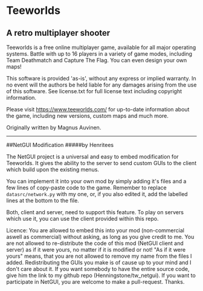 Teeworlds
=========

A retro multiplayer shooter
---------------------------

Teeworlds is a free online multiplayer game, available for all major
operating systems. Battle with up to 16 players in a variety of game
modes, including Team Deathmatch and Capture The Flag. You can even
design your own maps!

This software is provided 'as-is', without any express or implied
warranty. In no event will the authors be held liable for any damages
arising from the use of this software. See license.txt for full license
text including copyright information.

Please visit https://www.teeworlds.com/ for up-to-date information about
the game, including new versions, custom maps and much more.

Originally written by Magnus Auvinen.


---------------------------

##NetGUI Modification
#####by Henritees

The NetGUI project is a universal and easy to embed modification for Teeworlds. It gives the ability to the server to send custom GUIs to the client which build upon the existing menus.

You can implement it into your own mod by simply adding it's files and a few lines of copy-paste code to the game. Remember to replace ```datasrc/network.py``` with my one, or, if you also edited it, add the labelled lines at the bottom to the file.

Both, client and server, need to support this feature. To play on servers which use it, you can use the client provided within this repo.


Licence: You are allowed to embed this into your mod (non-commercial aswell as commercial) without asking, as long as you give credit to me. You are not allowed to re-distribute the code of this mod (NetGUI client and server) as if it were yours, no matter if it is modified or not! "As if it were yours" means, that you are not allowed to remove my name from the files I added. Redistributing the GUIs you make is of cause up to your mind and I don't care about it.
If you want somebody to have the entire source code, give him the link to my github repo (Henningstone/tw_netgui). If you want to participate in NetGUI, you are welcome to make a pull-request. Thanks.
